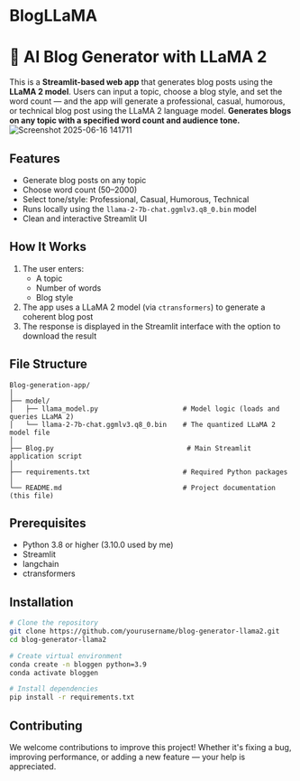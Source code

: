 # BlogLLaMA
# 📝 AI Blog Generator with LLaMA 2

This is a **Streamlit-based web app** that generates blog posts using the **LLaMA 2 model**. Users can input a topic, choose a blog style, and set the word count — and the app will generate a professional, casual, humorous, or technical blog post using the LLaMA 2 language model.
 **Generates blogs on any topic with a specified word count and audience tone.**
![Screenshot 2025-06-16 141711](https://github.com/user-attachments/assets/0c08753c-469a-41c0-bcdb-504d52ba58f5)

## Features

- Generate blog posts on any topic
- Choose word count (50–2000)
- Select tone/style: Professional, Casual, Humorous, Technical
- Runs locally using the `llama-2-7b-chat.ggmlv3.q8_0.bin` model
- Clean and interactive Streamlit UI

##  How It Works
1. The user enters:
   - A topic
   - Number of words
   - Blog style
2. The app uses a LLaMA 2 model (via `ctransformers`) to generate a coherent blog post
3. The response is displayed in the Streamlit interface with the option to download the result

##  File Structure
```
Blog-generation-app/
│
├── model/
│   ├── llama_model.py                     # Model logic (loads and queries LLaMA 2)
│   └── llama-2-7b-chat.ggmlv3.q8_0.bin    # The quantized LLaMA 2 model file
│
├── Blog.py                                 # Main Streamlit application script
│
├── requirements.txt                       # Required Python packages
│
└── README.md                              # Project documentation (this file)
```
## Prerequisites
- Python 3.8 or higher (3.10.0 used by me)
- Streamlit
- langchain
- ctransformers
  
## Installation

```bash
# Clone the repository
git clone https://github.com/yourusername/blog-generator-llama2.git
cd blog-generator-llama2

# Create virtual environment
conda create -n bloggen python=3.9
conda activate bloggen

# Install dependencies
pip install -r requirements.txt
```
## Contributing
We welcome contributions to improve this project! Whether it's fixing a bug, improving performance, or adding a new feature — your help is appreciated.

